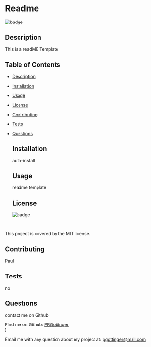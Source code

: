 
  # Readme

  ![badge](https://img.shields.io/badge/license-MIT-brightgreen)<br />
  
  ## Description
  
  This is a readME Template
  
  ## Table of Contents 

- [Description](#description)
- [Installation](#installation)
- [Usage](#usage)
- [License](#license)
- [Contributing](#contributing)
- [Tests](#tests)
- [Questions](#questions)
  
  ## Installation

  auto-install
  
  ## Usage
  
  readme template
  
  ## License

  ![badge](https://img.shields.io/badge/license-MIT-brightgreen)
<br />

 This project is covered by the MIT license.
  
  ## Contributing
  
  Paul

  ## Tests

  no

  ## Questions

  contact me on Github<br />

  Find me on Github: [PRGottinger](https://github.com/PRGottinger)<br />)

  Email me with any question about my project at: pgottinger@mail.com
  
 